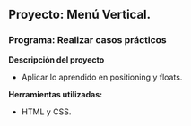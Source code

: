 ## Proyecto: Menú Vertical.
### Programa: Realizar casos prácticos

**Descripción del proyecto**
* Aplicar lo aprendido en positioning y floats.

**Herramientas utilizadas:**
* HTML y CSS.